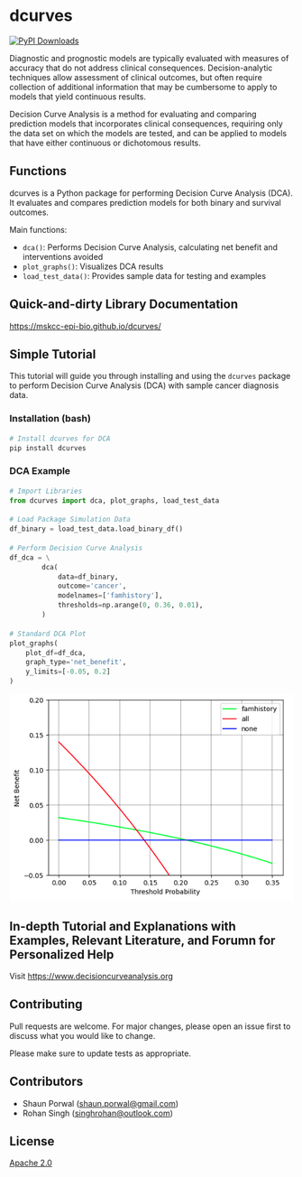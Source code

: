 # dcurves

[![PyPI Downloads](https://static.pepy.tech/badge/dcurves)](https://pepy.tech/projects/dcurves)

Diagnostic and prognostic models are typically evaluated with measures of accuracy that do not address clinical consequences. Decision-analytic techniques allow assessment of clinical outcomes, but often require collection of additional information that may be cumbersome to apply to models that yield continuous results.

Decision Curve Analysis is a method for evaluating and comparing prediction models that incorporates clinical consequences, requiring only the data set on which the models are tested, and can be applied to models that have either continuous or dichotomous results.

## Functions

dcurves is a Python package for performing Decision Curve Analysis (DCA). It evaluates and compares prediction models for both binary and survival outcomes.

Main functions:

- `dca()`: Performs Decision Curve Analysis, calculating net benefit and interventions avoided
- `plot_graphs()`: Visualizes DCA results
- `load_test_data()`: Provides sample data for testing and examples

## Quick-and-dirty Library Documentation

https://mskcc-epi-bio.github.io/dcurves/

## Simple Tutorial

This tutorial will guide you through installing and using the `dcurves` package to perform Decision Curve Analysis (DCA) with sample cancer diagnosis data.

### Installation (bash)

```bash
# Install dcurves for DCA
pip install dcurves
```

### DCA Example

```python
# Import Libraries
from dcurves import dca, plot_graphs, load_test_data

# Load Package Simulation Data
df_binary = load_test_data.load_binary_df()

# Perform Decision Curve Analysis
df_dca = \
        dca(
            data=df_binary,
            outcome='cancer',
            modelnames=['famhistory'],
            thresholds=np.arange(0, 0.36, 0.01),
        )

# Standard DCA Plot
plot_graphs(
    plot_df=df_dca,
    graph_type='net_benefit',
    y_limits=[-0.05, 0.2]
)

```

![DCA Plot](./images/simple_binary_dca.png)

## In-depth Tutorial and Explanations with Examples, Relevant Literature, and Forumn for Personalized Help

Visit <https://www.decisioncurveanalysis.org>

## Contributing

Pull requests are welcome. For major changes, please open an issue first to discuss what you would like to change.

Please make sure to update tests as appropriate.

## Contributors

- Shaun Porwal (<shaun.porwal@gmail.com>)
- Rohan Singh (<singhrohan@outlook.com>)

## License

[Apache 2.0](https://choosealicense.com/licenses/apache-2.0/)

